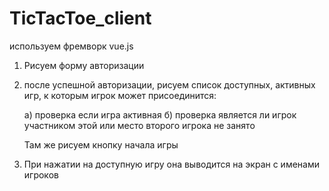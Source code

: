 # TicTacToe_client

используем фремворк vue.js

1. Рисуем форму авторизации

2. после успешной авторизации, рисуем список доступных, активных игр, к которым игрок может присоединится:

    а) проверка если игра активная
    б) проверка является ли игрок участником этой или место второго игрока не занято

    Там же рисуем кнопку начала игры

3. При нажатии на доступную игру она выводится на экран с именами игроков